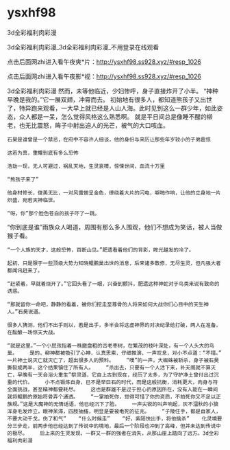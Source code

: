 # ysxhf98
3d全彩福利肉彩漫

3d全彩福利肉彩漫_3d全彩福利肉彩漫_不用登录在线观看

点击后面网zhi进入看午夜爽*片：http://ysxhf98.ss928.xyz/#resp_1026

点击后面网zhi进入看午夜影*视：http://ysxhf98.ss928.xyz/#resp_1026

3d全彩福利肉彩漫    然而，未等他临近，少妇惨呼，身子直接炸开了小半。    “神种早晚是我的。”它一展双翅，冲霄而去。    初始地有很多人，都知道熊孩子又出世了，特异跑来观看，一大早上就已经是人山人海。此时见到这么一群少年，如此姿态，众人都是一呆，怎么觉得风格这么熟悉啊。    就是平日间总是像睡不醒的柳老，也无比震怒，眸子中射出迫人的光芒，被气的大口咳血。

    石昊是谁曾是一个禁忌，在府中不容许人细谈，他的身份与来历让那些年岁较小的子弟震惊

    这若为真，重瞳到底有多么恐怖

    浩劫一现，无人可避过，祸乱天地，生灵哀嚎，惊悚世间，血流十万里

    “熊孩子来了”

    他身材修长，俊美无比，一对风雷翅呈金色，缭绕着大片的闪电，噼啪作响，让他的立身地一片炽盛，宛若天神临世。

    “呀，你”那个脸色苍白的孩子吓了一跳。

“你到底是谁”雨族众人喝道，周围有那么多人围观，他们不想成为笑话，被人当做猴子看。

    “一个人族的天才，这般恐怖，百断山见。”肥遗看着他们的背影，眸光越发的冷了。

    起初，只是限于一些顶级大势力知晓鲲鹏巢出世的消息，后来诸多散修，无尽生灵，但凡强大者都闻讯赶来了。

    “赶紧着，早就着烧开了。”它回头看了一眼，兴奋到颤抖，肥遗这种神蛇对于鸟类来说有致命的诱惑。

    “那就留你一命吧，静静的看着，被你们挖走至尊骨的人将来如何大战你们心目中的天生神人。”石昊说道。

    很多人猜测，他们不出手则以，若是出手，多半会将这虚神界的对决纪录给打破，两人在准备，在酝酿一场惊天大战。

    “就是这里。”一个小屁孩指着一株磨盘粗的古老枣树，在繁茂的枝叶深处，有一个人头大的鸟巢。    是的，柳神都被吸引了心神，认真思索，仔细推演，一声叹息，对小不点道：“不错。”    一片神土说灭亡就灭亡了，超出很多人的预料。    “噗”的一声，大蜘蛛被斩杀，身子被石昊撕裂成两半，这个结果镇住了所有人。    “杀出去，只要有一个人活下来，补天阁就不算灭亡，早晚有一天会浴火重生”祭灵道，它自上古到现在，经历了太多，为了守护净土曾付出过沉重的代价。    小不点锻炼自身，已不是举巨石的时代，而是这般抗衡，消耗更大，肉身与符全面挑战，甚至精神都要耗尽。    这也是群雄不是过于担心的原因所在，没有人能在一瞬间就将鲲鹏的原始符骨弄个通透。    “一掌拍死你，觉得可惜了你的资质，不拍死你又不足以正族规。”这是大魔神的无情话语，他已经沉下了脸。    一声尖锐的叫声响起，灰不溜秋的小狼浑身毛发炸立，眼神呆滞，四肢抽搐，明显是要被电死的征兆。    “子陵住手，都是自家人，不要大动干戈，伤了和气”    “什么时候走”    “好，紫陌快出手，将他擒杀”    化灵境要分三步走，前两步他已经达到了传说中的境地，最后一个阶段也冲到了高峰，但并未达到传说中的极尽。    后上来的生灵发现，一群又一群的强者在消失，从那山崖上踏向了远方。3d全彩福利肉彩漫
